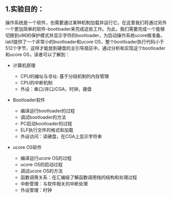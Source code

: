 ## 1.实验目的：

操作系统是一个软件，也需要通过某种机制加载并运行它。在这里我们将通过另外一个更加简单的软件-bootloader来完成这些工作。为此，我们需要完成一个能够切换到x86的保护模式并显示字符的bootloader，为启动操作系统ucore做准备。lab1提供了一个非常小的bootloader和ucore OS，整个bootloader执行代码小于512个字节，这样才能放到硬盘的主引导扇区中。通过分析和实现这个bootloader和ucore OS，读者可以了解到：

- 计算机原理
   - CPU的编址与寻址: 基于分段机制的内存管理
   - CPU的中断机制
   - 外设：串口/并口/CGA，时钟，硬盘

- Bootloader软件
  - 编译运行bootloader的过程
  - 调试bootloader的方法
  - PC启动bootloader的过程
  - ELF执行文件的格式和加载
  - 外设访问：读硬盘，在CGA上显示字符串

- ucore OS软件
  - 编译运行ucore OS的过程
  - ucore OS的启动过程
  - 调试ucore OS的方法
  - 函数调用关系：在汇编级了解函数调用栈的结构和处理过程
  - 中断管理：与软件相关的中断处理
  - 外设管理：时钟

